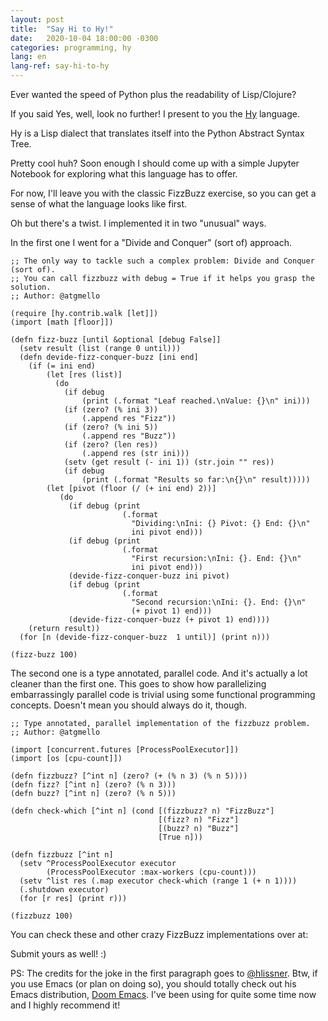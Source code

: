 ```yaml
---
layout: post
title:  "Say Hi to Hy!"
date:   2020-10-04 18:00:00 -0300
categories: programming, hy
lang: en
lang-ref: say-hi-to-hy
---
```


Ever wanted the speed of Python plus the readability of Lisp/Clojure?

If you said Yes, well, look no further! I present to you the
[Hy](https://docs.hylang.org/en/stable/) language.

Hy is a Lisp dialect that translates itself into the Python Abstract Syntax
Tree.

Pretty cool huh? Soon enough I should come up with a simple Jupyter Notebook for
exploring what this language has to offer.

For now, I'll leave you with the classic FizzBuzz exercise, so you can get a
sense of what the language looks like first.

Oh but there's a twist. I implemented it in two "unusual" ways.

In the first one I went for a "Divide and Conquer" (sort of) approach.

```hy
;; The only way to tackle such a complex problem: Divide and Conquer (sort of).
;; You can call fizzbuzz with debug = True if it helps you grasp the solution.
;; Author: @atgmello

(require [hy.contrib.walk [let]])
(import [math [floor]])

(defn fizz-buzz [until &optional [debug False]]
  (setv result (list (range 0 until)))
  (defn devide-fizz-conquer-buzz [ini end]
    (if (= ini end)
        (let [res (list)]
          (do
            (if debug
                (print (.format "Leaf reached.\nValue: {}\n" ini)))
            (if (zero? (% ini 3))
                (.append res "Fizz"))
            (if (zero? (% ini 5))
                (.append res "Buzz"))
            (if (zero? (len res))
                (.append res (str ini)))
            (setv (get result (- ini 1)) (str.join "" res))
            (if debug
                (print (.format "Results so far:\n{}\n" result)))))
        (let [pivot (floor (/ (+ ini end) 2))]
           (do
             (if debug (print
                         (.format
                           "Dividing:\nIni: {} Pivot: {} End: {}\n"
                           ini pivot end)))
             (if debug (print
                         (.format
                           "First recursion:\nIni: {}. End: {}\n"
                           ini pivot end)))
             (devide-fizz-conquer-buzz ini pivot)
             (if debug (print
                         (.format
                           "Second recursion:\nIni: {}. End: {}\n"
                           (+ pivot 1) end)))
             (devide-fizz-conquer-buzz (+ pivot 1) end))))
    (return result))
  (for [n (devide-fizz-conquer-buzz  1 until)] (print n)))

(fizz-buzz 100)
```

The second one is a type annotated, parallel code. And it's actually a lot
cleaner than the first one. This goes to show how parallelizing embarrassingly
parallel code is trivial using some functional programming concepts. Doesn't
mean you should always do it, though.

```hy
;; Type annotated, parallel implementation of the fizzbuzz problem.
;; Author: @atgmello

(import [concurrent.futures [ProcessPoolExecutor]])
(import [os [cpu-count]])

(defn fizzbuzz? [^int n] (zero? (+ (% n 3) (% n 5))))
(defn fizz? [^int n] (zero? (% n 3)))
(defn buzz? [^int n] (zero? (% n 5)))

(defn check-which [^int n] (cond [(fizzbuzz? n) "FizzBuzz"]
                                 [(fizz? n) "Fizz"]
                                 [(buzz? n) "Buzz"]
                                 [True n]))

(defn fizzbuzz [^int n]
  (setv ^ProcessPoolExecutor executor
        (ProcessPoolExecutor :max-workers (cpu-count)))
  (setv ^list res (.map executor check-which (range 1 (+ n 1))))
  (.shutdown executor)
  (for [r res] (print r)))

(fizzbuzz 100)
```

You can check these and other crazy FizzBuzz implementations over at:

[](https://github.com/NLDev/Hacktoberfest-2020-FizzBuzz)

Submit yours as well! :)

PS: The credits for the joke in the first paragraph goes to
[@hlissner](https://github.com/hlissner). Btw, if you use Emacs (or plan on
doing so), you should totally check out his Emacs distribution, [Doom
Emacs](https://github.com/hlissner/doom-emacs). I've been using for quite some
time now and I highly recommend it!

